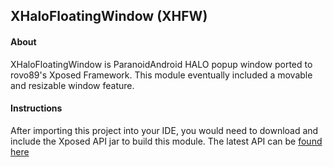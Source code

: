 XHaloFloatingWindow (XHFW)
---------
#### About
XHaloFloatingWindow is ParanoidAndroid HALO popup window ported to rovo89's Xposed Framework.
This module eventually included a movable and resizable window feature.

#### Instructions
After importing this project into your IDE, you would need to download and include the Xposed API jar to build this module.
The latest API can be [found here][1]
 
 
[1]: http://forum.xda-developers.com/xposed/xposed-api-changelog-developer-news-t2714067